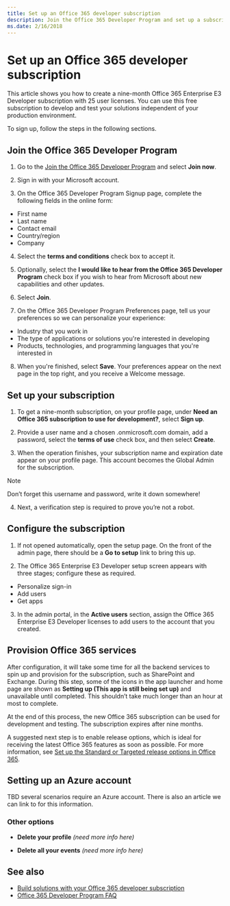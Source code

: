 ```yaml
---
title: Set up an Office 365 developer subscription
description: Join the Office 365 Developer Program and set up a subscription for building and testing solutions independent of your production environment.
ms.date: 2/16/2018
---
```


# Set up an Office 365 developer subscription 

This article shows you how to create a nine-month Office 365 Enterprise E3 Developer subscription with 25 user licenses. You can use this free subscription to develop and test your solutions independent of your production environment.

To sign up, follow the steps in the following sections.

## Join the Office 365 Developer Program

1. Go to the [Join the Office 365 Developer Program](https://aka.ms/devprogram) and select **Join now**.

2. Sign in with your Microsoft account.

3. On the Office 365 Developer Program Signup page, complete the following fields in the online form:
  - First name
  - Last name
  - Contact email
  - Country/region
  - Company

4. Select the **terms and conditions** check box to accept it.

5. Optionally, select the **I would like to hear from the Office 365 Developer Program** check box if you wish to hear from Microsoft about new capabilities and other updates. 

6. Select **Join**.

7. On the Office 365 Developer Program Preferences page, tell us your preferences so we can personalize your experience: 
  - Industry that you work in
  - The type of applications or solutions you're interested in developing
  - Products, technologies, and programming languages that you're interested in

8. When you're finished, select **Save**. Your preferences appear on the next page in the top right, and you receive a Welcome message.

## Set up your subscription

1. To get a nine-month subscription, on your profile page, under **Need an Office 365 subscription to use for development?**, select **Sign up**.

2. Provide a user name and a chosen .onmicrosoft.com domain, add a password, select the **terms of use** check box, and then select **Create**. <!--Is this a new user name and password for the subscription that's different from their MSA or Azure AD info? If so, we need more information in the UI about how to fill out these fields, or we can add it to this documentation.-->

3. When the operation finishes, your subscription name and expiration date appear on your profile page. This account becomes the Global Admin for the subscription.

  > [!NOTE] 
  > Don’t forget this username and password, write it down somewhere!

4. Next, a verification step is required to prove you’re not a robot. <!--I got this from the wiki; will we be doing this? And if so, does it come between steps 2 and 3, which I would expect, or after step 3?-->

<!--I copied the following sections from the wiki page and am not sure what the new experience will be. -->
## Configure the subscription 

1. If not opened automatically, open the setup page.  On the front of the admin page, there should be a **Go to setup** link to bring this up.   

2. The Office 365 Enterprise E3 Developer setup screen appears with three stages; configure these as required. 
  - Personalize sign-in 
  - Add users 
  - Get apps 

3. In the admin portal, in the **Active users** section, assign the Office 365 Enterprise E3 Developer licenses to add users to the account that you created. 

## Provision Office 365 services

After configuration, it will take some time for all the backend services to spin up and provision for the subscription, such as SharePoint and Exchange. During this step, some of the icons in the app launcher and home page are shown as **Setting up (This app is still being set up)** and unavailable until completed. This shouldn’t take much longer than an hour at most to complete.

At the end of this process, the new Office 365 subscription can be used for development and testing. The subscription expires after nine months.

A suggested next step is to enable release options, which is ideal for receiving the latest Office 365 features as soon as possible. For more information, see [Set up the Standard or Targeted release options in Office 365](https://support.office.com/en-us/article/set-up-the-standard-or-targeted-release-options-in-office-365-3b3adfa4-1777-4ff0-b606-fb8732101f47?ui=en-US&rs=en-US&ad=US).

## Setting up an Azure account

TBD several scenarios require an Azure account. There is also an article we can link to for this information.

### Other options

- **Delete your profile** *(need more info here)*

- **Delete all your events** *(need more info here)*

<!-- ## Linda's Notes 

...from current way of doing things -- not sure if these still apply. Also some notes from David's content plan. 
Save what applies, delete what doesn't.

### Info we give out to current customers when we send their promo codes:
- You must use InPrivate browsing to redeem the code. 
- This offer is a developer sandbox offer, and is not compatible with any other offers.  For example, you cannot have a paid E5 offer, Visio offer, and this offer all-in-one. 
- The limit is one subscription per lifetime; that is, contoso.com can only sign up for this offer once.  You can request another subscription to create a second subscription with contoso2.onmicrosoft.com. 
- These promo codes may not be used to extend a currently existing offer, paid or otherwise.  As in #3, you must request and create a net new tenant at this time.

### Get started with the Office 365 developer subscription 

- Get a subscription (basically will point to previous topic) 
- Access your Azure subscription (you get this as part of the developer subscription, but not everyone knows how to get to it via the Azure portal) 
- Configure your subscription 
  - Question: some topics I've found include getting an Azure subscription. Is this needed? 
  - Add users in Office 365 (this will just be a link out) 
  - Leverage the Office 365 CLI tool to change settings (be clear on the what you can do, follow up with Vesa.) (this is also a link out) 

### Next steps (Choose your journey) (intro to next section) 

- Add Sample data by using the Graph Explorer (need more info) 
- Create app catalog (sharepoint) link to sp topic 
- Create developer site (sharepoint) link to sp topic 
- Add ScriptLab to all clients to the subscription to enable Office add-ins (need more info) 
- Enable Teams Development and Sideloading (need more info) 
- Your O365 subscription IS an Azure subscription. So we need a document that explains how to access it on the Azure portal.

### Documentation requests for Wave 1 (from slide deck)

- Overview of Developer Program​
- Acquire a subscription options  [Dev Subscription | Visual Studio | Paid $99 offer | Microsoft Partner Network Benefits (MPN IUR)]​
- Customize your development subscription for your use.​
- [Add users in Office 365](https://support.office.com/en-us/article/add-users-individually-or-in-bulk-to-office-365-admin-help-1970f7d6-03b5-442f-b385-5880b9c256ec) ​
- [Leverage the Office 365 CLI tool to change settings​](https://dev.office.com/blogs/announcing-office-365-cli-for-managing-your-office-365-subscription-on-any-platform)   to be clear on the what you can do. Follow up with Vesa.​
- Add Sample data by using the Graph Explorer​
- Add ScriptLab to all clients to the subscription to enable Office add-ins​
- Enable Teams Development and Sideloading​
- Need help?​
- Have questions on how to get started building? Dev.office.com/support​
- Subscription issue? ->  FAQ / Trouble shooting guide  ​
- Privacy and terms of use​
- Program terms of use ​
- Dev subscription license agreement [Suzanna]-->


## See also

- [Build solutions with your Office 365 developer subscription](office-365-dev-subscription-options.md)
- [Office 365 Developer Program FAQ](office-365-dev-program-faq.md) 
